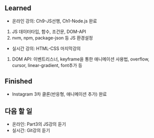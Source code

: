 ## Learned
- 온라인 강의: Ch9-JS선행, Ch1-Node.js 완료
1. JS 데이터타입, 함수, 조건문, DOM-API
2. nvm, npm, package-json 등 JS 환경설정
- 실시간 강의: HTML-CSS 마지막강의
1. DOM API: 이벤트리스너, keyframe을 통한 애니메이션 사용법, overflow, cursor, linear-gradient, font추가 등

## Finished
- Instagram 3차 클론(반응형, 애니메이션 추가) 완료

## 다음 할 일
- 온라인: Part3의 JS강의 듣기
- 실시간: Git강의 듣기

